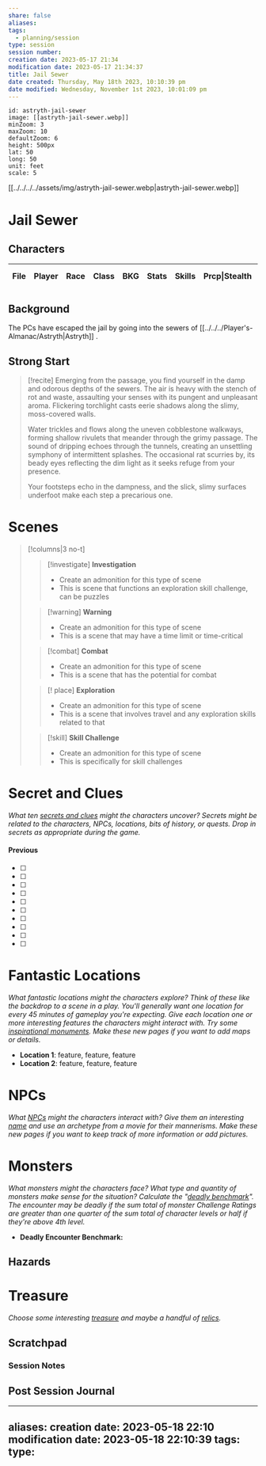 ```yaml
---
share: false
aliases:
tags:
  - planning/session
type: session 
session number: 
creation date: 2023-05-17 21:34
modification date: 2023-05-17 21:34:37
title: Jail Sewer
date created: Thursday, May 18th 2023, 10:10:39 pm
date modified: Wednesday, November 1st 2023, 10:01:09 pm
---
```


```leaflet
id: astryth-jail-sewer
image: [[astryth-jail-sewer.webp]]
minZoom: 3
maxZoom: 10
defaultZoom: 6
height: 500px
lat: 50
long: 50
unit: feet
scale: 5
```

[[../../../../assets/img/astryth-jail-sewer.webp|astryth-jail-sewer.webp]]

# Jail Sewer

## Characters

| File | Player | Race | Class | BKG | Stats | Skills | Prcp\|Stealth | Saves F\|R\|W | Languages |
| ---- | ------ | ---- | ----- | --- | ----- | ------ | ------------- | ------------- | --------- |


## Background

The PCs have escaped the jail by going into the sewers of [[../../../Player's-Almanac/Astryth|Astryth]] . 

## Strong Start
> [!recite]
> Emerging from the passage, you find yourself in the damp and odorous depths of the sewers. The air is heavy with the stench of rot and waste, assaulting your senses with its pungent and unpleasant aroma. Flickering torchlight casts eerie shadows along the slimy, moss-covered walls.
> 
> Water trickles and flows along the uneven cobblestone walkways, forming shallow rivulets that meander through the grimy passage. The sound of dripping echoes through the tunnels, creating an unsettling symphony of intermittent splashes. The occasional rat scurries by, its beady eyes reflecting the dim light as it seeks refuge from your presence.
> 
> Your footsteps echo in the dampness, and the slick, slimy surfaces underfoot make each step a precarious one.


# Scenes
> [!columns|3 no-t]
> > [!investigate] **Investigation**
 > > - Create an admonition for this type of scene
 > > - This is scene that functions an exploration skill challenge, can be puzzles
 > 
 > > [!warning] **Warning**
 > > - Create an admonition for this type of scene
 > > - This is a scene that may have a time limit or time-critical
 > 
 > > [!combat] **Combat**
 > > - Create an admonition for this type of scene
 > > - This is a scene that has the potential for combat
 > 
 > > [! place] **Exploration**
 > > - Create an admonition for this type of scene
 > > - This is a scene that involves travel and any exploration skills related to that
 > 
 > > [!skill] **Skill Challenge**
 > > - Create an admonition for this type of scene
 > > - This is specifically for skill challenges



# Secret and Clues

*What ten [secrets and clues](https://slyflourish.com/sharing_secrets.html) might the characters uncover? Secrets might be related to the characters, NPCs, locations, bits of history, or quests. Drop in secrets as appropriate during the game.*

#### Previous

-   [ ] 
-   [ ] 
-   [ ] 
-   [ ] 
-   [ ] 
-   [ ] 
-   [ ] 
-   [ ] 
-   [ ] 
-   [ ] 

# Fantastic Locations

*What fantastic locations might the characters explore? Think of these like the backdrop to a scene in a play. You'll generally want one location for every 45 minutes of gameplay you're expecting. Give each location one or more interesting features the characters might interact with. Try some [inspirational monuments](https://slyflourish.com/random_generators/monuments.html). Make these new pages if you want to add maps or details.*

-   **Location 1**: feature, feature, feature
-   **Location 2**: feature, feature, feature

# NPCs

*What [NPCs](https://slyflourish.com/random_generators/npc_generator.html) might the characters interact with? Give them an interesting [name](https://slyflourish.com/random_name_generator.html) and use an archetype from a movie for their mannerisms. Make these new pages if you want to keep track of more information or add pictures.*

# Monsters

*What monsters might the characters face? What type and quantity of monsters make sense for the situation? Calculate the "[deadly benchmark](https://slyflourish.com/the_lazy_encounter_benchmark.html)". The encounter may be deadly if the sum total of monster Challenge Ratings are greater than one quarter of the sum total of character levels or half if they're above 4th level.*

-   **Deadly Encounter Benchmark:**


## Hazards


# Treasure

*Choose some interesting [treasure](https://slyflourish.com/random_generators/5e_treasure.html) and maybe a handful of [relics](https://slyflourish.com/random_generators/relics.html).*

## Scratchpad




### Session Notes



## Post Session Journal

---
aliases:
creation date: 2023-05-18 22:10
modification date: 2023-05-18 22:10:39
tags:
type: 
---
